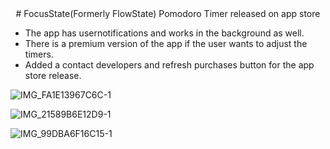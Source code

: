 <div align="center">
# FocusState(Formerly FlowState)
Pomodoro Timer released on app store
 </div>

- The app has usernotifications and works in the background as well.  
- There is a premium version of the app if the user wants to adjust the timers.
- Added a contact developers and refresh purchases button for the app store release.



![IMG_FA1E13967C6C-1](https://github.com/Dre00dev/FlowState/assets/109707956/872f6e53-9649-456f-9619-901d88a28f54)


![IMG_21589B6E12D9-1](https://github.com/Dre00dev/FlowState/assets/109707956/3cf6d0ba-c59c-40ea-9b35-a549ce2acc7a)


![IMG_99DBA6F16C15-1](https://github.com/Dre00dev/FlowState/assets/109707956/df2bf9d6-7844-418a-ab1c-d985c12cb0cb)
